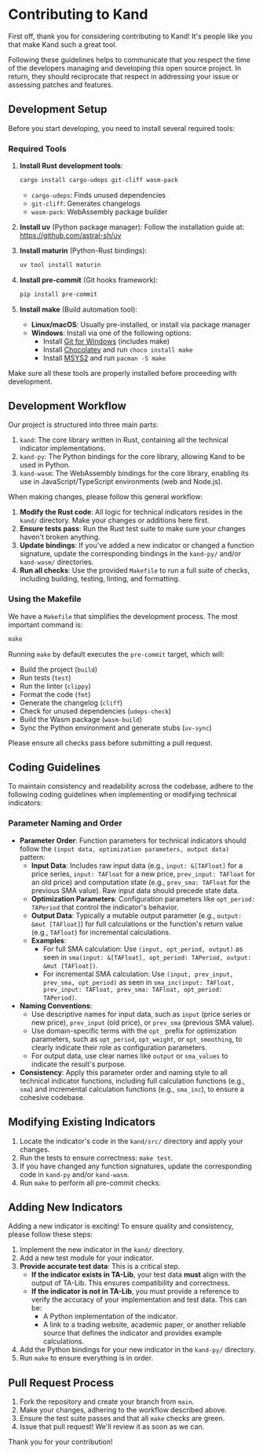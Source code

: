 # Contributing to Kand

First off, thank you for considering contributing to Kand! It's people like you that make Kand such a great tool.

Following these guidelines helps to communicate that you respect the time of the developers managing and developing this open source project. In return, they should reciprocate that respect in addressing your issue or assessing patches and features.

## Development Setup

Before you start developing, you need to install several required tools:

### Required Tools

1. **Install Rust development tools**:

   ```bash
   cargo install cargo-udeps git-cliff wasm-pack
   ```

   - `cargo-udeps`: Finds unused dependencies
   - `git-cliff`: Generates changelogs
   - `wasm-pack`: WebAssembly package builder

2. **Install uv** (Python package manager):
   Follow the installation guide at: <https://github.com/astral-sh/uv>

3. **Install maturin** (Python-Rust bindings):

   ```bash
   uv tool install maturin
   ```

4. **Install pre-commit** (Git hooks framework):

   ```bash
   pip install pre-commit
   ```

5. **Install make** (Build automation tool):
   - **Linux/macOS**: Usually pre-installed, or install via package manager
   - **Windows**: Install via one of the following options:
     - Install [Git for Windows](https://git-scm.com/download/win) (includes make)
     - Install [Chocolatey](https://chocolatey.org/) and run `choco install make`
     - Install [MSYS2](https://www.msys2.org/) and run `pacman -S make`

Make sure all these tools are properly installed before proceeding with development.

## Development Workflow

Our project is structured into three main parts:

1. `kand`: The core library written in Rust, containing all the technical indicator implementations.
2. `kand-py`: The Python bindings for the core library, allowing Kand to be used in Python.
3. `kand-wasm`: The WebAssembly bindings for the core library, enabling its use in JavaScript/TypeScript environments (web and Node.js).

When making changes, please follow this general workflow:

1. **Modify the Rust code**: All logic for technical indicators resides in the `kand/` directory. Make your changes or additions here first.
2. **Ensure tests pass**: Run the Rust test suite to make sure your changes haven't broken anything.
3. **Update bindings**: If you've added a new indicator or changed a function signature, update the corresponding bindings in the `kand-py/` and/or `kand-wasm/` directories.
4. **Run all checks**: Use the provided `Makefile` to run a full suite of checks, including building, testing, linting, and formatting.

### Using the Makefile

We have a `Makefile` that simplifies the development process. The most important command is:

```bash
make
```

Running `make` by default executes the `pre-commit` target, which will:

- Build the project (`build`)
- Run tests (`test`)
- Run the linter (`clippy`)
- Format the code (`fmt`)
- Generate the changelog (`cliff`)
- Check for unused dependencies (`udeps-check`)
- Build the Wasm package (`wasm-build`)
- Sync the Python environment and generate stubs (`uv-sync`)

Please ensure all checks pass before submitting a pull request.

## Coding Guidelines

To maintain consistency and readability across the codebase, adhere to the following coding guidelines when implementing or modifying technical indicators:

### Parameter Naming and Order

- **Parameter Order**: Function parameters for technical indicators should follow the `(input data, optimization parameters, output data)` pattern:
  - **Input Data**: Includes raw input data (e.g., `input: &[TAFloat]` for a price series, `input: TAFloat` for a new price, `prev_input: TAFloat` for an old price) and computation state (e.g., `prev_sma: TAFloat` for the previous SMA value). Raw input data should precede state data.
  - **Optimization Parameters**: Configuration parameters like `opt_period: TAPeriod` that control the indicator's behavior.
  - **Output Data**: Typically a mutable output parameter (e.g., `output: &mut [TAFloat]`) for full calculations or the function's return value (e.g., `TAFloat`) for incremental calculations.
  - **Examples**:
    - For full SMA calculation: Use `(input, opt_period, output)` as seen in `sma(input: &[TAFloat], opt_period: TAPeriod, output: &mut [TAFloat])`.
    - For incremental SMA calculation: Use `(input, prev_input, prev_sma, opt_period)` as seen in `sma_inc(input: TAFloat, prev_input: TAFloat, prev_sma: TAFloat, opt_period: TAPeriod)`.
- **Naming Conventions**:
  - Use descriptive names for input data, such as `input` (price series or new price), `prev_input` (old price), or `prev_sma` (previous SMA value).
  - Use domain-specific terms with the `opt_` prefix for optimization parameters, such as `opt_period`, `opt_weight`, or `opt_smoothing`, to clearly indicate their role as configuration parameters.
  - For output data, use clear names like `output` or `sma_values` to indicate the result's purpose.
- **Consistency**: Apply this parameter order and naming style to all technical indicator functions, including full calculation functions (e.g., `sma`) and incremental calculation functions (e.g., `sma_inc`), to ensure a cohesive codebase.

## Modifying Existing Indicators

1. Locate the indicator's code in the `kand/src/` directory and apply your changes.
2. Run the tests to ensure correctness: `make test`.
3. If you have changed any function signatures, update the corresponding code in `kand-py` and/or `kand-wasm`.
4. Run `make` to perform all pre-commit checks.

## Adding New Indicators

Adding a new indicator is exciting! To ensure quality and consistency, please follow these steps:

1. Implement the new indicator in the `kand/` directory.
2. Add a new test module for your indicator.
3. **Provide accurate test data**: This is a critical step.
    - **If the indicator exists in TA-Lib**, your test data **must** align with the output of TA-Lib. This ensures compatibility and correctness.
    - **If the indicator is not in TA-Lib**, you must provide a reference to verify the accuracy of your implementation and test data. This can be:
        - A Python implementation of the indicator.
        - A link to a trading website, academic paper, or another reliable source that defines the indicator and provides example calculations.
4. Add the Python bindings for your new indicator in the `kand-py/` directory.
5. Run `make` to ensure everything is in order.

## Pull Request Process

1. Fork the repository and create your branch from `main`.
2. Make your changes, adhering to the workflow described above.
3. Ensure the test suite passes and that all `make` checks are green.
4. Issue that pull request! We'll review it as soon as we can.

Thank you for your contribution!
